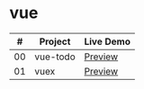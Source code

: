 # vue

|  #  | Project  | Live Demo                                                                          |
| :-: | -------- | ---------------------------------------------------------------------------------- |
| 00  | vue-todo | [Preview](https://648c4676f5116300b3f96659--sensational-naiad-379242.netlify.app/) |
| 01  | vuex     | [Preview](https://6494ae3db9b25707a2a16a53--resonant-custard-1f82eb.netlify.app/)  |
